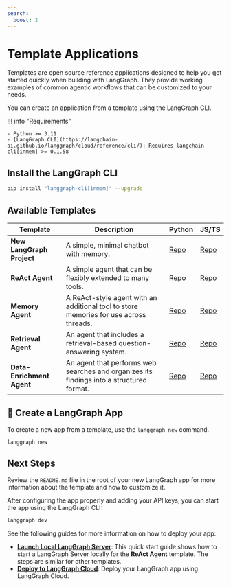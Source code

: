 ```yaml
---
search:
  boost: 2
---
```


# Template Applications

Templates are open source reference applications designed to help you get started quickly when building with LangGraph. They provide working examples of common agentic workflows that can be customized to your needs.

You can create an application from a template using the LangGraph CLI.

!!! info "Requirements"

    - Python >= 3.11
    - [LangGraph CLI](https://langchain-ai.github.io/langgraph/cloud/reference/cli/): Requires langchain-cli[inmem] >= 0.1.58

## Install the LangGraph CLI

```bash
pip install "langgraph-cli[inmem]" --upgrade
```

## Available Templates

| Template                  | Description                                                                              | Python                                                           | JS/TS                                                               |
|---------------------------|------------------------------------------------------------------------------------------|------------------------------------------------------------------|---------------------------------------------------------------------|
| **New LangGraph Project** | A simple, minimal chatbot with memory.                                                   | [Repo](https://github.com/langchain-ai/new-langgraph-project)    | [Repo](https://github.com/langchain-ai/new-langgraphjs-project)     |
| **ReAct Agent**           | A simple agent that can be flexibly extended to many tools.                              | [Repo](https://github.com/langchain-ai/react-agent)              | [Repo](https://github.com/langchain-ai/react-agent-js)              |
| **Memory Agent**          | A ReAct-style agent with an additional tool to store memories for use across threads.    | [Repo](https://github.com/langchain-ai/memory-agent)             | [Repo](https://github.com/langchain-ai/memory-agent-js)             |
| **Retrieval Agent**       | An agent that includes a retrieval-based question-answering system.                      | [Repo](https://github.com/langchain-ai/retrieval-agent-template) | [Repo](https://github.com/langchain-ai/retrieval-agent-template-js) |
| **Data-Enrichment Agent** | An agent that performs web searches and organizes its findings into a structured format. | [Repo](https://github.com/langchain-ai/data-enrichment)          | [Repo](https://github.com/langchain-ai/data-enrichment-js)          |


## 🌱 Create a LangGraph App

To create a new app from a template, use the `langgraph new` command.

```bash
langgraph new
```

## Next Steps

Review the `README.md` file in the root of your new LangGraph app for more information about the template and how to customize it.

After configuring the app properly and adding your API keys, you can start the app using the LangGraph CLI:

```bash
langgraph dev 
```

See the following guides for more information on how to deploy your app:

- **[Launch Local LangGraph Server](../tutorials/langgraph-platform/local-server.md)**: This quick start guide shows how to start a LangGraph Server locally for the **ReAct Agent** template. The steps are similar for other templates.
- **[Deploy to LangGraph Cloud](../cloud/quick_start.md)**: Deploy your LangGraph app using LangGraph Cloud.
